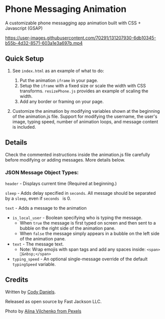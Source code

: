 # Phone Messaging Animation
A customizable phone messagging app animation built with CSS + Javascript (GSAP)

https://user-images.githubusercontent.com/70291/131207930-6db10345-b55b-4d32-8571-603a1e3a697b.mp4

## Quick Setup

1. See `index.html` as an example of what to do:
   1. Put the animation `iframe` in your page.
   2. Setup the `iframe` with a fixed size or scale the width with CSS transforms. `resizePhone.js` provides an example of scaling the width.
   3. Add any border or framing on your page.


2. Customize the animation by modifying variables shown at the beginning of the animation.js file. Support for modifying the username, the user's image, typing speed, number of animation loops, and message content is included.

## Details
Check the commented instructions inside the animation.js file carefully before modifying or adding messages. More details below.


### JSON Message Object Types: 

`header` - Displays current time (Required at beginning.)

`sleep` - Adds delay specified in `seconds`. All message should be separated by a `sleep`, even if `seconds ` is 0.

`text` - Adds a message to the animation

  + `is_local_user` - Boolean specifying who is typing the message.
    + When `true` the message is first typed on screen and then sent to a bubble on the right side of the animation pane.
    + When `false` the message simply appears in a bubble on the left side of the animation pane.
  + `text` - The message text.
    + Note: Wrap emojis with span tags and add any spaces inside: `<span>🍔&nbsp;</span>`
  + `typing_speed` - An optional single-message override of the default `typingSpeed` variable.
  
## Credits

Written by [Cody Daniels](https://github.com/codydaniels).

Released as open source by Fast Jackson LLC. 

Photo by [Alina Vilchenko from Pexels](https://www.instagram.com/secretly_canadian/)
